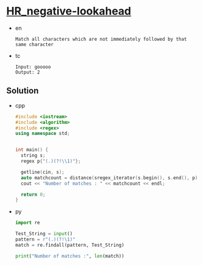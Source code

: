 # [HR_negative-lookahead](https://www.hackerrank.com/challenges/negative-lookahead)

* en

  ```en
  Match all characters which are not immediately followed by that same character
  ```

* tc

  ```tc
  Input: gooooo
  Output: 2
  ```

## Solution

* cpp

  ```cpp
  #include <iostream>
  #include <algorithm>
  #include <regex>
  using namespace std;


  int main() {
    string s;
    regex p{"(.)(?!\\1)"};

    getline(cin, s);
    auto matchcount = distance(sregex_iterator(s.begin(), s.end(), p), sregex_iterator());
    cout << "Number of matches : " << matchcount << endl;

    return 0;
  }
  ```

* py

  ```py
  import re

  Test_String = input()
  pattern = r"(.)(?!\1)"
  match = re.findall(pattern, Test_String)

  print("Number of matches :", len(match))
  ```
